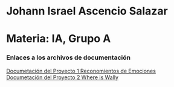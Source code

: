 # Johann Israel Ascencio Salazar
# Materia: IA, Grupo A




### Enlaces a los archivos de documentación


[Documetación del Proyecto 1 Reconomientos de Emociones](./Documentacion_códigos/Reconocimiento_emociones.md) <br>
[Documetación del Proyecto 2 Where is Wally](./Documentacion_códigos/Encontrar_a_Wally.md)
